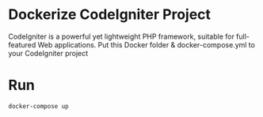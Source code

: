 # Dockerize CodeIgniter  Project

CodeIgniter is a powerful yet lightweight PHP framework, suitable for full-featured Web applications. Put this Docker folder & docker-compose.yml to your CodeIgniter project

# Run
```shell
docker-compose up
```

